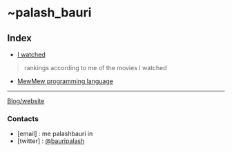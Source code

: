 # ~palash_bauri 

## Index
* [I watched](https://bauripalash.github.io/iwatched/)
> rankings according to me of the movies I watched

* [MewMew programming language](https://palashbauri.in/mewmew)

---
[Blog/website](https://palashbauri.in)

### Contacts
* [email] : me <at> palashbauri <dot> in
* [twitter] : [@bauripalash](https://twitter.com/bauripalash)
